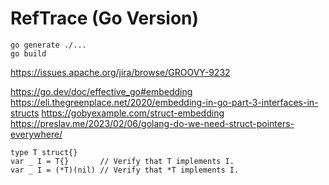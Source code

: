 # RefTrace (Go Version)

```
go generate ./...
go build
```

https://issues.apache.org/jira/browse/GROOVY-9232

https://go.dev/doc/effective_go#embedding
https://eli.thegreenplace.net/2020/embedding-in-go-part-3-interfaces-in-structs
https://gobyexample.com/struct-embedding
https://preslav.me/2023/02/06/golang-do-we-need-struct-pointers-everywhere/

```
type T struct{}
var _ I = T{}       // Verify that T implements I.
var _ I = (*T)(nil) // Verify that *T implements I.
```
